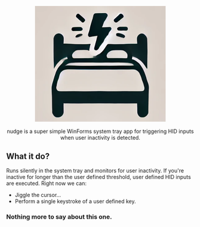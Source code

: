 <div align="center">
  <p align="center">
  <img src="https://github.com/bleichroeder/experimental-nudge/blob/main/logo.png?raw=true" width="350" title="hover text">
</p>
  <p align="center">
    nudge is a super simple WinForms system tray app for triggering HID inputs when user inactivity is detected.
  </p>
</div>

## What it do?

Runs silently in the system tray and monitors for user inactivity. If you're inactive for longer than the user defined threshold, user defined HID inputs are executed.
Right now we can:
- Jiggle the cursor...
- Perform a single keystroke of a user defined key.

### Nothing more to say about this one.
